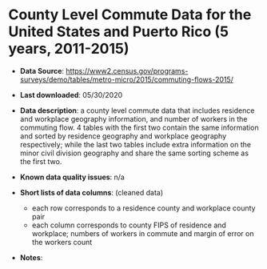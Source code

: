 # County Level Commute Data for the United States and Puerto Rico (5 years, 2011-2015)

- **Data Source**: https://www2.census.gov/programs-surveys/demo/tables/metro-micro/2015/commuting-flows-2015/

- **Last downloaded**: 05/30/2020

- **Data description**: a county level commute data that includes residence and workplace geography information, and number of workers in the commuting flow. 4 tables with the first two contain the same information and sorted by residence geography and workplace geography respectively; while the last two tables include extra information on the minor civil division geography and share the same sorting scheme as the first two. 

- **Known data quality issues**: n/a

- **Short lists of data columns**: (cleaned data)
	- each row corresponds to a residence county and workplace county pair
	- each column corresponds to county FIPS of residence and workplace; numbers of workers in commute and margin of error on the workers count

- **Notes**:
